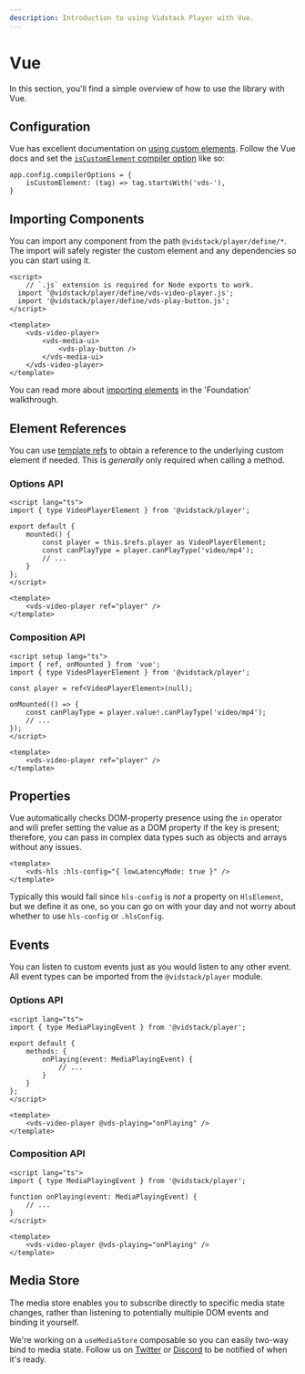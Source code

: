 ```yaml
---
description: Introduction to using Vidstack Player with Vue.
---
```


# Vue

In this section, you'll find a simple overview of how to use the library with Vue.

## Configuration

Vue has excellent documentation on
[using custom elements](https://vuejs.org/guide/extras/web-components.html#using-custom-elements-in-vue).
Follow the Vue docs and set the
[`isCustomElement` compiler option](https://vuejs.org/api/application.html#app-compileroptions-iscustomelement)
like so:

```js:copy-highlight{2}
app.config.compilerOptions = {
	isCustomElement: (tag) => tag.startsWith('vds-'),
}
```

## Importing Components

You can import any component from the path `@vidstack/player/define/*`. The import will safely
register the custom element and any dependencies so you can start using it.

```vue:title=MyPlayer.vue:copy
<script>
	// `.js` extension is required for Node exports to work.
  import '@vidstack/player/define/vds-video-player.js';
  import '@vidstack/player/define/vds-play-button.js';
</script>

<template>
	<vds-video-player>
		<vds-media-ui>
			<vds-play-button />
		</vds-media-ui>
	</vds-video-player>
</template>
```

You can read more about [importing elements](../getting-started/foundation.md#elements) in the
'Foundation' walkthrough.

## Element References

You can use [template refs](https://vuejs.org/guide/essentials/template-refs.html) to obtain a
reference to the underlying custom element if needed. This is _generally_ only required when
calling a method.

### Options API

```vue:copy
<script lang="ts">
import { type VideoPlayerElement } from '@vidstack/player';

export default {
	mounted() {
		const player = this.$refs.player as VideoPlayerElement;
		const canPlayType = player.canPlayType('video/mp4');
		// ...
	}
};
</script>

<template>
	<vds-video-player ref="player" />
</template>
```

### Composition API

```vue:copy
<script setup lang="ts">
import { ref, onMounted } from 'vue';
import { type VideoPlayerElement } from '@vidstack/player';

const player = ref<VideoPlayerElement>(null);

onMounted(() => {
	const canPlayType = player.value!.canPlayType('video/mp4');
	// ...
});
</script>

<template>
	<vds-video-player ref="player" />
</template>
```

## Properties

Vue automatically checks DOM-property presence using the `in` operator and will prefer setting
the value as a DOM property if the key is present; therefore, you can pass in complex data types
such as objects and arrays without any issues.

```vue
<template>
	<vds-hls :hls-config="{ lowLatencyMode: true }" />
</template>
```

Typically this would fail since `hls-config` is _not_ a property on `HlsElement`, but we define
it as one, so you can go on with your day and not worry about whether to use `hls-config` or `.hlsConfig`.

## Events

You can listen to custom events just as you would listen to any other event. All event types
can be imported from the `@vidstack/player` module.

### Options API

```vue:copy
<script lang="ts">
import { type MediaPlayingEvent } from '@vidstack/player';

export default {
	methods: {
		onPlaying(event: MediaPlayingEvent) {
			// ...
		}
	}
};
</script>

<template>
	<vds-video-player @vds-playing="onPlaying" />
</template>
```

### Composition API

```vue:copy
<script lang="ts">
import { type MediaPlayingEvent } from '@vidstack/player';

function onPlaying(event: MediaPlayingEvent) {
	// ...
}
</script>

<template>
	<vds-video-player @vds-playing="onPlaying" />
</template>
```

## Media Store

The media store enables you to subscribe directly to specific media state changes, rather than
listening to potentially multiple DOM events and binding it yourself.

We're working on a `useMediaStore` composable so you can easily two-way bind to media state. Follow
us on [Twitter](https://twitter.com/vidstackjs?lang=en) or [Discord](https://discord.com/invite/7RGU7wvsu9)
to be notified of when it's ready.
